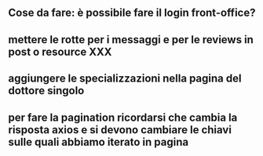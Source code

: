 Cose da fare:
è possibile fare il login front-office?
----------------------------------------
mettere le rotte per i messaggi e per le reviews in post o resource XXX
---------------------------------------------------------------------
aggiungere le specializzazioni nella pagina del dottore singolo
----------------------------------------------------------------------
per fare la pagination ricordarsi che cambia la risposta axios e si devono cambiare le chiavi sulle quali abbiamo iterato in pagina
----------------------------------------------------------------------------
<!-- Non è possibile modificare il value per simulare un errore dall'inspector? -->

